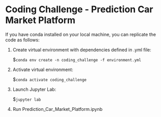 # Coding Challenge - Prediction Car Market Platform

If you have conda installed on your local machine, you can replicate the code as follows:

1. Create virtual environment with dependencies defined in .yml file:

    $`conda env create -n coding_challenge -f environment.yml`

2. Activate virtual environment:

    $`conda activate coding_challenge`

3. Launch Jupyter Lab:

    $`jupyter lab`

4. Run Prediction_Car_Market_Platform.ipynb


